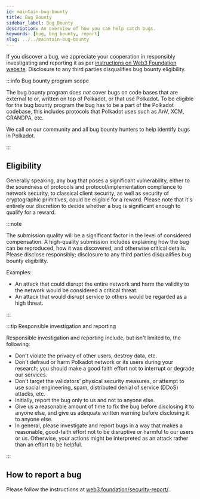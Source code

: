 ```yaml
---
id: maintain-bug-bounty
title: Bug Bounty
sidebar_label: Bug Bounty
description: An overview of how you can help catch bugs.
keywords: [bug, bug bounty, report]
slug: ../../maintain-bug-bounty
---
```


If you discover a bug, we appreciate your cooperation in responsibly investigating and reporting it
as per [instructions on Web3 Foundation website](https://web3.foundation/security-report/).
Disclosure to any third parties disqualifies bug bounty eligibility.

:::info Bug bounty program scope

The bug bounty program does *not* cover bugs on code bases that are external to or, 
written on top of Polkadot, or that use Polkadot. To be eligible for the bug bounty program the bug 
has to be a part of the Polkadot codebase, this includes protocols that Polkadot uses such as AnV, 
XCM, GRANDPA, etc.

We call on our community and all bug bounty hunters to help identify bugs in Polkadot.

:::

## Eligibility

Generally speaking, any bug that poses a significant vulnerability, either to the soundness of
protocols and protocol/implementation compliance to network security, to classical client security,
as well as security of cryptographic primitives, could be eligible for a reward. Please note that it's
entirely our discretion to decide whether a bug is significant enough to qualify for a reward.

:::note

The submission quality will be a significant factor in the level of considered compensation.
A high-quality submission includes explaining how the bug can be reproduced, how it was
discovered, and otherwise critical details. Please disclose responsibly; disclosure to any third
parties disqualifies bug bounty eligibility.

Examples:
 
* An attack that could disrupt the entire network and harm the validity to the network would be 
  considered a critical threat.
* An attack that would disrupt service to others would be regarded as a high threat.

:::

:::tip Responsible investigation and reporting 

Responsible investigation and reporting include, but
isn't limited to, the following:

- Don't violate the privacy of other users, destroy data, etc.
- Don't defraud or harm Polkadot network or its users during your research; you should make a good
  faith effort not to interrupt or degrade our services.
- Don't target the validators' physical security measures, or attempt to use social engineering,
  spam, distributed denial of service (DDoS) attacks, etc.
- Initially, report the bug only to us and not to anyone else.
- Give us a reasonable amount of time to fix the bug before disclosing it to anyone else, and give
  us adequate written warning before disclosing it to anyone else.
- In general, please investigate and report bugs in a way that makes a reasonable, good-faith effort
  not to be disruptive or harmful to our users or us. Otherwise, your actions might be interpreted
  as an attack rather than an effort to be helpful.

:::

## How to report a bug

Please follow the instructions at
[web3.foundation/security-report/](https://web3.foundation/security-report/).
